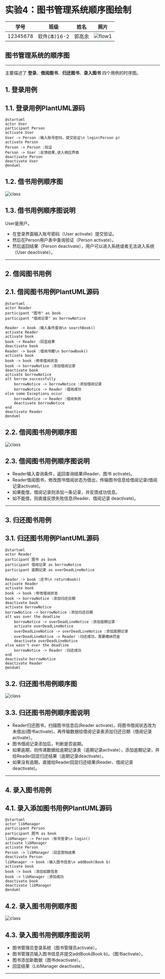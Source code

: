 # 实验4：图书管理系统顺序图绘制
|学号|班级|姓名|照片|
|:-------:|:-------------: | :----------:|:---:|
|12345678|软件(本)16-2|郭高余|![flow1](../myself.jpg)|

## 图书管理系统的顺序图
---
主要描述了 __登录__、__借阅图书__、__归还图书__、__录入图书__ 四个用例的时序图。

## 1. 登录用例
## 1.1. 登录用例PlantUML源码

``` sequence
@startuml
actor User
participant Person
activate User
User -> Person :输入账号密码，提交验证\n login(Person p)
activate Person
Person -> Person :验证
Person -> User :反馈结果,进入相应界面
deactivate Person
deactivate User
@enduml
```

## 1.2. 借书用例顺序图
![class](login.png)

## 1.3. 借书用例顺序图说明
User是用户。<br>
- 在登录界面输入账号密码（User activate）提交验证。
- 然后在Person用户表中查询验证（Person activate）。
- 然后返回结果（Person deactivate），用户可以进入系统或者无法进入系统（User deactivate）。

***

## 2. 借阅图书用例
## 2.1. 借阅图书用例PlantUML源码

``` sequence
@startuml
actor Reader
participant "图书" as book
participant "借阅记录" as borrowNotice

Reader -> book :输入条件查询\n searchBook()
activate Reader
activate book
book -> Reader :回显结果
deactivate book
Reader -> book :借阅书籍\n borrowBook()
activate book
book -> book :修改借阅状态
book -> borrowNotice :添加借阅记录
deactivate book
activate borrowNotice
alt borrow successfully
    borrowNotice -> borrowNotice :添加借阅记录
    borrowNotice -> Reader :借阅成功
else some Exceptions occur
    borrowNotice -> Reader :借阅失败
    deactivate borrowNotice
end
deactivate Reader
@enduml
```

## 2.2. 借阅图书用例顺序图
![class](borrowBook.png)

## 2.3. 借阅图书用例顺序图说明
- Reader输入查询条件，返回查询结果(Reader、图书 activate)。
- Reader借阅图书，修改图书借阅状态为借出，传输图书信息给借阅记录(借阅记录activate)。
- 如果能借，借阅记录则添加一条记录，并反馈成功信息。
- 如不能借，则直接反馈失败信息(Reader、借阅记录 deactivate)。
***

## 3. 归还图书用例
## 3.1. 归还图书用例PlantUML源码

``` sequence
@startuml
actor Reader
participant 图书 as book
participant 借阅记录 as borrowNotice
participant 逾期记录 as overDeadLineNotice

Reader -> book :还书\n returnBook()
activate Reader
activate book
book -> book :修改借阅状态
book -> borrowNotice :添加归还日期
deactivate book
activate borrowNotice
borrowNotice -> borrowNotice :添加归还日期
alt was over the deadline
    borrowNotice -> overDeadLineNotice :添加逾期记录
    activate overDeadLineNotice
    overDeadLineNotice -> overDeadLineNotice :添加逾期记录
    overDeadLineNotice -> Reader :归还成功，需要缴纳罚金
    deactivate overDeadLineNotice
else wasn't over the deadline
    borrowNotice -> Reader :归还成功
end
deactivate borrowNotice
deactivate Reader
@enduml
```

## 3.2. 归还图书用例顺序图
![class](returnBook.png)

## 3.3. 归还图书用例顺序图说明
- Reader归还图书，扫描图书信息后(Reader activate)，将图书借阅状态改为未借出(图书activate)，再传输数据给借阅记录表添加归还日期（借阅记录activate）。
- 图书借阅记录添加后，判断是否逾期。
- 如果逾期，则传递数据给逾期记录表（逾期记录activate），添加逾期记录，并给Reader回显归还结果（逾期记录deactivate）。
- 如果没有逾期，直接给Reader回显归还结果(Reader、借阅记录deactivate)。
***

## 4. 录入图书用例
## 4.1. 录入添加图书用例PlantUML源码

``` sequence
@startuml
actor libManager
participant Person
participant 图书 as book
libManager -> Person :账号登录\n login()
activate libManager
activate Person
Person -> libManager :回显登陆结果
deactivate Person
libManager -> book :输入图书信息\n addBook(Book b)
activate book
book -> book :添加如数信息
book -> libManager :添加成功
deactivate book
deactivate libManager
@enduml
```

## 4.2. 录入图书用例顺序图
![class](addBook.png)

## 4.3. 录入图书用例顺序图说明
- 图书管理员登录系统（图书管理员activate）。
- 图书管理员输入图书信息并提交addBook(Book b)。（图书activate）。
- 图书添加新数据（图书deactivate）。
- 回显结果（LibManager deactivate）。
***
